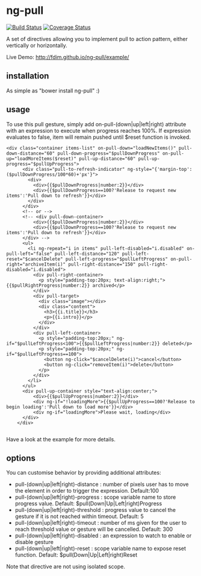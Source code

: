 # ng-pull
[![Build Status](https://travis-ci.org/FDIM/ng-pull.svg?branch=master)](https://travis-ci.org/FDIM/ng-pull)
[![Coverage Status](https://coveralls.io/repos/github/FDIM/ng-pull/badge.svg?branch=master)](https://coveralls.io/github/FDIM/ng-pull?branch=master)

A set of directives allowing you to implement pull to action pattern, either vertically or horizontally.

Live Demo: http://fdim.github.io/ng-pull/example/

## installation
As simple as "bower install ng-pull" :)

## usage

To use this pull gesture, simply add on-pull-(down|up|left|right) attribute with an expression to execute when progress reaches 100%. If expression evaluates to false, item will remain pushed until $reset function is invoked. 


```
<div class="container items-list" on-pull-down="loadNewItems()" pull-down-distance="60" pull-down-progress="$pullDownProgress" on-pull-up="loadMoreItems($reset)" pull-up-distance="60" pull-up-progress="$pullUpProgress">
      <div class="pull-to-refresh-indicator" ng-style="{'margin-top':($pullDownProgress/100*60)+'px'}">
        <div>
          <div>{{$pullDownProgress|number:2}}</div>
          <div>{{$pullDownProgress==100?'Release to request new items':'Pull down to refresh'}}</div>
        </div>
      </div>
      <!-- or -->
      <!-- <div pull-down-container>
          <div>{{$pullDownProgress|number:2}}</div>
          <div>{{$pullDownProgress==100?'Release to request new items':'Pull down to refresh'}}</div>
      </div> -->
      <ul>
        <li ng-repeat="i in items" pull-left-disabled="i.disabled" on-pull-left="false" pull-left-distance="120" pull-left-reset="$cancelDelete" pull-left-progress="$pullLeftProgress" on-pull-right="archiveItem(i)" pull-right-distance="150" pull-right-disabled="i.disabled">
          <div pull-right-container>
            <p style="padding-top:20px; text-align:right;">{{$pullRightProgress|number:2}} archived</p>
          </div>
          <div pull-target>
            <div class="image"></div>
            <div class="content">
              <h3>{{i.title}}</h3>
              <p>{{i.intro}}</p>
            </div>
          </div>
          <div pull-left-container>
            <p style="padding-top:20px;" ng-if="$pullLeftProgress<100">{{$pullLeftProgress|number:2}} deleted</p>
            <p style="padding-top:20px;" ng-if="$pullLeftProgress==100">
              <button ng-click="$cancelDelete(i)">cancel</button>
              <button ng-click="removeItem(i)">delete</button>
            </p>
          </div>
        </li>
      </ul>
      <div pull-up-container style="text-align:center;">
          <div>{{$pullUpProgress|number:2}}</div>
          <div ng-if="!loadingMore">{{$pullUpProgress==100?'Release to begin loading':'Pull down to load more'}}</div>
          <div ng-if="loadingMore">Please wait, loading</div>
      </div>
    </div>
    
```

Have a look at the example for more details.

## options
You can customise behavior by providing additional attributes:
* pull-(down|up|left|right)-distance : number of pixels user has to move the element in order to trigger the expression. Default:100
* pull-(down|up|left|right)-progress : scope variable name to store progress value. Default: $pull(Down|Up|Left|right)Progress
* pull-(down|up|left|right)-threshold : progress value to cancel the gesture if it is not reached within timeout. Default: 5
* pull-(down|up|left|right)-timeout : number of ms given for the user to reach threshold value or gesture will be cancelled. Default: 300
* pull-(down|up|left|right)-disabled : an expression to watch to enable or disable gesture
* pull-(down|up|left|right)-reset : scope variable name to expose reset function. Default: $pull(Down|Up|Left|right)Reset

Note that directive are not using isolated scope.
